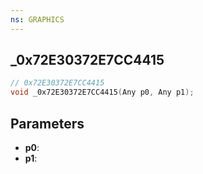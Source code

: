 ```yaml
---
ns: GRAPHICS
---
```

## _0x72E30372E7CC4415

```c
// 0x72E30372E7CC4415
void _0x72E30372E7CC4415(Any p0, Any p1);
```

## Parameters
* **p0**:
* **p1**:
